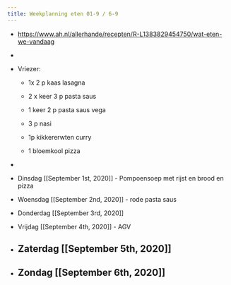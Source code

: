 ```yaml
---
title: Weekplanning eten 01-9 / 6-9
---
```


- https://www.ah.nl/allerhande/recepten/R-L1383829454750/wat-eten-we-vandaag

- 

- Vriezer:
	 - 1x 2 p kaas lasagna

	 - 2 x keer 3 p pasta saus

	 - 1 keer 2 p pasta saus vega

	 - 3 p nasi

	 - 1p kikkererwten curry

	 - 1 bloemkool pizza

- 

- Dinsdag [[September 1st, 2020]] - Pompoensoep met rijst en brood en pizza

- Woensdag [[September 2nd, 2020]] - rode pasta saus

- Donderdag [[September 3rd, 2020]]

- Vrijdag [[September 4th, 2020]] - AGV

- Zaterdag [[September 5th, 2020]] 
	 - 

- Zondag [[September 6th, 2020]]
	 - 
